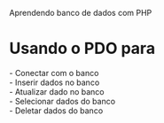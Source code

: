 Aprendendo banco de dados com PHP

<h1>Usando o PDO para</h1>
- Conectar com o banco <br>
- Inserir dados no banco <br>
- Atualizar dado no banco <br>
- Selecionar dados do banco <br>
- Deletar dados do banco <br>
